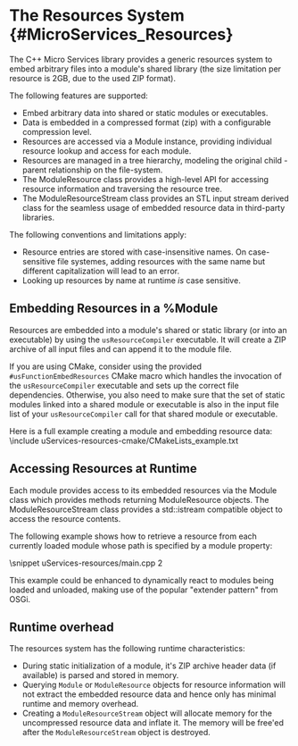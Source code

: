 The Resources System    {#MicroServices_Resources}
====================

The C++ Micro Services library provides a generic resources system to embed arbitrary files into a
module's shared library (the size limitation per resource is 2GB, due to the used ZIP format).

The following features are supported:

 * Embed arbitrary data into shared or static modules or executables.
 * Data is embedded in a compressed format (zip) with a configurable compression level.
 * Resources are accessed via a Module instance, providing individual resource lookup and access
   for each module.
 * Resources are managed in a tree hierarchy, modeling the original child - parent relationship
   on the file-system.
 * The ModuleResource class provides a high-level API for accessing resource information and
   traversing the resource tree.
 * The ModuleResourceStream class provides an STL input stream derived class for the seamless usage
   of embedded resource data in third-party libraries.

The following conventions and limitations apply:

 * Resource entries are stored with case-insensitive names. On case-sensitive file systemes,
   adding resources with the same name but different capitalization will lead to an error.
 * Looking up resources by name at runtime *is* case sensitive.

Embedding Resources in a %Module
--------------------------------

Resources are embedded into a module's shared or static library (or into an executable)
by using the `usResourceCompiler` executable. It will create a ZIP archive of all input
files and can append it to the module file.

If you are using CMake, consider using the provided `#usFunctionEmbedResources` CMake macro which
handles the invocation of the `usResourceCompiler` executable and sets up the correct file
dependencies. Otherwise, you also need to make sure that the set of static modules linked
into a shared module or executable is also in the input file list of your `usResourceCompiler`
call for that shared module or executable.

Here is a full example creating a module and embedding resource data:
\include uServices-resources-cmake/CMakeLists_example.txt

Accessing Resources at Runtime
------------------------------

Each module provides access to its embedded resources via the Module class which provides methods
returning ModuleResource objects. The ModuleResourceStream class provides a std::istream compatible
object to access the resource contents.

The following example shows how to retrieve a resource from each currently loaded module whose path
is specified by a module property:

\snippet uServices-resources/main.cpp 2

This example could be enhanced to dynamically react to modules being loaded and unloaded, making use
of the popular "extender pattern" from OSGi.

Runtime overhead
----------------

The resources system has the following runtime characteristics:

 * During static initialization of a module, it's ZIP archive header data (if available)
   is parsed and stored in memory.
 * Querying `Module` or `ModuleResource` objects for resource information will not
   extract the embedded resource data and hence only has minimal runtime and memory
   overhead.
 * Creating a `ModuleResourceStream` object will allocate memory for the uncompressed
   resource data and inflate it. The memory will be free'ed after the `ModuleResourceStream`
   object is destroyed.

